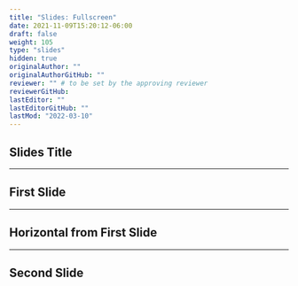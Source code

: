 ```yaml
---
title: "Slides: Fullscreen"
date: 2021-11-09T15:20:12-06:00
draft: false
weight: 105
type: "slides"
hidden: true
originalAuthor: ""
originalAuthorGitHub: ""
reviewer: "" # to be set by the approving reviewer
reviewerGitHub:
lastEditor: ""
lastEditorGitHub: ""
lastMod: "2022-03-10"
---
```


## Slides Title

---

## First Slide

___

## Horizontal from First Slide

---

## Second Slide